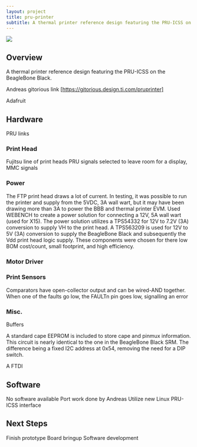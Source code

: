 ```yaml
---
layout: project
title: pru-printer
subtitle: A thermal printer reference design featuring the PRU-ICSS on the BeagleBone Black.
---
```


<img src="images/printer_protoype.jpg">

## Overview

A thermal printer reference design featuring the PRU-ICSS on the BeagleBone Black.

Andreas gitorious link [https://gitorious.design.ti.com/pruprinter]


Adafruit

## Hardware
PRU links

### Print Head
Fujitsu line of print heads
PRU signals selected to leave room for a display, MMC signals


### Power
The FTP print head draws a lot of current. In testing, it was possible to run the printer and supply from the 5VDC, 3A wall wart, but it may have been drawing more than 3A to power the BBB and thermal printer EVM.
Used WEBENCH to create a power solution for connecting a 12V, 5A wall wart (used for X15). The power solution utilizes a TPS54332 for 12V to 7.2V (3A) conversion to supply VH to the print head. A TPS563209 is used for 12V to 5V (3A) conversion to supply the BeagleBone Black and subsequently the Vdd print head logic supply. These components were chosen for there low BOM cost/count, small footprint, and high efficiency.

### Motor Driver


### Print Sensors
Comparators have open-collector output and can be wired-AND together. When one of the faults go low, the FAULTn pin goes low, signalling an error

### Misc.
Buffers

A standard cape EEPROM is included to store cape and pinmux information. This circuit is nearly identical to the one in the BeagleBone Black SRM. The difference being a fixed I2C address at 0x54, removing the need for a DIP switch.

A FTDI 

## Software
No software available
Port work done by Andreas
Utilize new Linux PRU-ICSS interface


## Next Steps
Finish prototype
Board bringup
Software development
